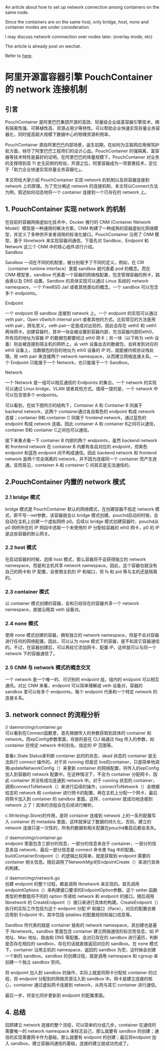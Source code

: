 An article about how to set up network connection among containers on the same node.

Since the containers are on the same host, only bridge, host, none and container modes are under consideration.

I may discuss network connnection over nodes later. (overlay mode, etc)

The article is already post on wechat.

Refer to [here](https://mp.weixin.qq.com/s/ek7PV2SbKfTPN-Omb9nKHw).

# 阿里开源富容器引擎 PouchContainer 的 network 连接机制
## 引言
PouchContainer 是阿里巴巴集团开源的高效、轻量级企业级富容器引擎技术，拥有隔离性强、可移植性高、资源占用少等特性。可以帮助企业快速实现存量业务容器化，同时提高超大规模下数据中心的物理资源利用率。  
  
PouchContainer 源自阿里巴巴内部场景，诞生初期，在如何为互联网应用保驾护航方面，倾尽了阿里巴巴工程师们的设计心血。PouchContainer 的强隔离、富容器等技术特性是最好的证明。在阿里巴巴的体量规模下，PouchContainer 对业务的支撑得到双 11 史无前例的检验，开源之后，阿里容器成为一项普惠技术，定位于「助力企业快速实现存量业务容器化」。  
  
本文将给大家介绍 PouchContainer 实现 network 的机制以及将容器连接到 network 上的原理。为了充分阐述 network 的连接机制，本文将以Connect方法为例，叙述如何动态地将一个 container 连接到一个已存在的 network 上。  
  
## 1. PouchContainer 实现 network 的机制
在目前的容器网络虚拟化技术中，Docker 推行的 CNM (Container Network Model）模型是一种通用的解决方案，CNM 构建了一种成熟的容器虚拟化网络模型，并定义了多种供开发者调用的标准化接口。PouchContainer 沿用了 CNM 模型，基于 libnetwork 来实现容器间通信。下面先对 Sandbox、Endpoint 和 Network 这三个 CNM 中的核心组件进行介绍。  
Sandbox  
  
Sandbox 一词在不同的机制里，被分别赋予了不同的定义。例如，在 CRI（container runtime interface）里面 sandbox 就代表着 pod 的概念。而在 CNM 模型里，sandbox 代表着一个容器的网络栈配置，包含管理容器的网卡，路由表以及 DNS 设置。Sandbox 的具体实现可以通过 Linux 系统的 network namespace，一个 FreeBSD Jail 或者其他类似的概念。一个 sandbox 可以包含多个 endpoints。  
  
Endpoint  
  
一个 endpoint 将 sandbox 连接到 network 上。一个 endpoint 的实现可以通过 veth pair，Open vSwitch internal port 或者其他的方式。比较常见的方法是用 veth pair，顾名思义，veth pair一定是成对出现的，因此会存在 veth0 和 veth1 两块网卡。创建容器时，其中一块会被设置到容器内部，充当容器内部的eth0，所有目的地址为容器 IP 的数据包都要经过 eth0 网卡；另一块（以下称为 veth 设备）则会被连接到宿主机的网桥上。从 veth 设备出去的数据包，会转发到对应的 eth0 设备上，当数据包的目的地址为 eth0 设备的 IP 时，就能被内核协议栈处理。用 veth pair 来连接两个 network namespace，从而建立网络连通关系。一个 Endpoint 只能属于一个 Network，也只能属于一个 Sandbox。  
  
Network  
  
一个 Network 是一组可以相互通信的 Endpoints 的集合。一个 network 的实现可以通过 Linux bridge，VLAN 或者其他方式。值得一提的是，一个 network 中可以包含很多个 endpoints。  
  
可以看到，在如下图所示的结构下，Container A 和 Container B 同属于 backend network，这两个 container通过各自紫色的 endpoint 构成 network 连接；container B和 container C 同属于 frontend network，通过蓝色的 endpoint 构成 network 连接。因此 container A 和 container B之间可以通信，container B和 container C之间也可以通信。  
  
接下来重点看一下 container B 内部的两个 endpoints，虽然 backend network 和 frontend network 在 container B 内都有各自对应的 endpoint，但紫色 endpoint 和蓝色 endpoint 间不构成通信。因此 backend network 和 frontend network 是两个完全隔离的 network，并不因为连接同一个 container 而产生连通。显而易见，container A 和 container C 间其实是无法通信的。  

   
## 2.PouchContainer 内置的 network 模式
### 2.1 bridge 模式
bridge 模式是 PouchContainer 默认的网络模式，在创建容器不指定 network 模式，即不写--net参数，该容器就会以 bridge 模式创建。pouchd启动的时候，会自动在主机上创建一个虚拟网桥 p0。后续以 bridge 模式创建容器时，pouchd从 p0 网桥所在的 IP 网段中选取一个未使用的 IP 分配给容器的 eth0 网卡，p0 的 IP 是这些容器的默认网关。  
### 2.2 host 模式
在启动容器的时候，选择 host 模式，那么容器将不会获得独立的 network namespace，而是和主机共享 network namespace。因此，这个容器也就没有自己的网卡和 IP 配置，会使用主机的 IP 和端口，但 fs 和 pid 等与主机还是隔离的。  
### 2.3 container 模式
以 container 模式创建的容器，会和已经存在的容器共享一个 network namespace，直接沿用其 veth 设备对。  
### 2.4 none 模式
使用 none 模式创建的容器，拥有独立的 network namespace，但是不会对容器进行任何的网络配置。因此，可以认为 none 模式下的容器，是不和其它容器通信的。不过，在容器创建后，可以再给它添加网卡、配置 IP，这样就可以与同一个 network 下的容器通信了。  
### 2.5 CNM 与 network 模式的概念交叉
一个 network 是一个唯一的、可识别的 endpoint 组，组内的 endpoint 可以相互通讯。对比 CNM 来看，endpoint 可以简单理解成 veth 设备对，容器的 sandbox 里可以有多个 endpoints，每个 endpoint 代表和一个特定 network 的连接关系。  

## 3. network connect 的流程分析
// daemon/mgr/container.go  
可以看到在Connect函数里，首先根据传入的参数获取到具体的 container 和 network。而epConfig参数里面，存放的是在 CLI 端通过 flag 传入的参数，如 container 在特定 network 中的别名、指定的 IP 范围等。  
  
查看c.State.Status来判断 container 此时的状态，dead 状态的 container 是无法执行 connect 操作的。对于非 running 但是还 live的container，只是简单地调用updateNetworkConfig（）来更新 container 的网络配置，将传入的epConfig加入到容器的 network 配置中。在这种情况下，不会为 container 分配网卡，因此 container 并没有成功连通到 network 中。对于 running 状态的 container，调用connectToNetwork（）来进行后续的操作，connectToNetwork（）会根据给定的 network 和 container 进行网卡的配置，再在主机上分配一个网卡，最后将网卡加入到 container 的 sandbox 里面。这样，container 就成功地连接到 network 上了！具体的流程会在后续进行解析。  
  
c.Write(mgr.Store)的作用，是将 container 连接到 network 上的一系列配置写入 container 的 metadata 里面，这样就保证了数据的持久化。否则，建立的 network 连接只是一次性的，所有的数据和相关配置在pouchd重启后都会丢失。  
  
// daemon/mgr/container.go  
endpoint 里面包含三部分的信息，一部分的信息来自于 container，一部分的信息来自 network，最后一部分信息是 connect 命令里 flag 中的配置。buildContainerEndpoint（）的逻辑比较简单，就是获取到 endpoint 需要的 container 相关信息。随后调用了NetworkMgr的EndpointCreate（）来进行具体的构建。  
  
// daemon/mgr/network.go  
创建 endpoint 的整个过程，都是调用 libnetwork 来实现的。首先调用endpointOptions（）来构建接口要求的EndpointOption参数，这个 setter 函数类型的参数能将不同的 option 传递给 network 和 endpoint 的接口。随后调用 libnetwork 的
CreateEndpoint（）接口来进行具体的构建。CreateEndpoint（）执行的实际工作包括为这个 endpoint 分配 IP 和接口（Iface），对应的配置会被应用到 Endpoint 中，其中包括 iptables 的配置规则和端口信息等。

Sandbox 所代表的就是 container 独有的 network namespace，其创建也是基于 libnetwork。sandbox 里面包含 container 建立网络通信的标志性信息，如 IP 地址、Mac 地址、路由和 DNS 等配置。会对已存在的 sandbox 进行遍历，判断是否存在相应的 sandbox，存在的话就直接返回对应的 sandbox。在 none 模式下，container 沿用主机的 namespace，返回的 sandbox 为空，这时候会创建一个新的 sandbox。sandbox 的创建过程，就是调用 namespace 和 cgroup 来创建一个独立 sandbox 空间。  
  
将 endpoint 加入到 sandbox 的操作，实际上就是将网卡分配给 container 的过程，将 endpoint 分配到的网络资源注入到 sandbox 中。网卡是建立连接的核心，container 通过虚拟网卡连接到 network，从而与其它 container 进行通信。  
  
最后一步，将变化同步更新到 endpoint 的配置里面。  

## 4. 总结
回顾建立 network 连接的整个流程，可以简单的分成几步。container 在通信时需要唯一的 network namespace 来标志自己，那么就要有 sandbox 的创建；通信的实现需要网卡作为基础，那么就要有 endpoint 的创建；最后将endpoint  加入 sandbox，建立容器间通信的基础，连接的建立就成功完成了。  
